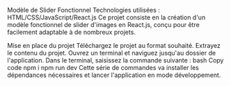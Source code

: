 
Modèle de Slider Fonctionnel
Technologies utilisées : HTML/CSS/JavaScript/React.js
Ce projet consiste en la création d'un modèle fonctionnel de slider d'images en React.js, conçu pour être facilement adaptable à de nombreux projets.

Mise en place du projet
Téléchargez le projet au format souhaité.
Extrayez le contenu du projet.
Ouvrez un terminal et naviguez jusqu'au dossier de l'application.
Dans le terminal, saisissez la commande suivante :
bash
Copy code
npm i
npm run dev
Cette série de commandes va installer les dépendances nécessaires et lancer l'application en mode développement.
